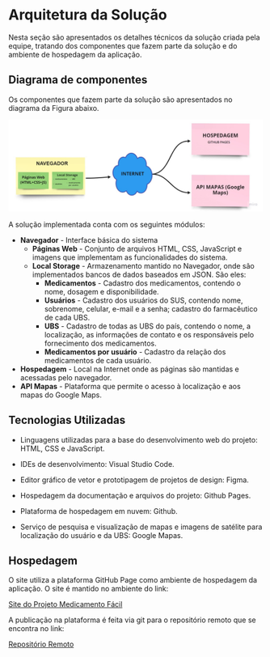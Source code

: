# Arquitetura da Solução

Nesta seção são apresentados os detalhes técnicos da solução criada pela equipe, tratando dos componentes que fazem parte da solução e do ambiente de hospedagem da aplicação. 

## Diagrama de componentes

Os componentes que fazem parte da solução são apresentados no diagrama da Figura abaixo. 

![Diagrama de Componentes](img/diagrama_novo.jpg)

A solução implementada conta com os seguintes módulos:
- **Navegador** - Interface básica do sistema  
  - **Páginas Web** - Conjunto de arquivos HTML, CSS, JavaScript e imagens que implementam as funcionalidades do sistema.
   - **Local Storage** - Armazenamento mantido no Navegador, onde são implementados bancos de dados baseados em JSON. São eles: 
     - **Medicamentos** - Cadastro dos medicamentos, contendo o nome, dosagem e disponibilidade.
     - **Usuários** - Cadastro dos usuários do SUS, contendo nome, sobrenome, celular, e-mail e a senha; cadastro do farmacêutico de cada UBS.
     - **UBS** - Cadastro de todas as UBS do país, contendo o nome, a localização, as informações de contato e os responsáveis pelo fornecimento dos medicamentos.
     - **Medicamentos por usuário** - Cadastro da relação dos medicamentos de cada usuário.
 - **Hospedagem** - Local na Internet onde as páginas são mantidas e acessadas pelo navegador. 
 - **API Mapas** - Plataforma que permite o acesso à localização e aos mapas do Google Maps.
  
## Tecnologias Utilizadas

- Linguagens utilizadas para a base do desenvolvimento web do projeto: HTML, CSS e JavaScript. 

- IDEs de desenvolvimento: Visual Studio Code.

- Editor gráfico de vetor e prototipagem de projetos de design: Figma.

- Hospedagem da documentação e arquivos do projeto: Github Pages.

- Plataforma de hospedagem em nuvem: Github.

- Serviço de pesquisa e visualização de mapas e imagens de satélite para localização do usuário e da UBS: Google Mapas.

## Hospedagem

O site utiliza a plataforma GitHub Page como ambiente de hospedagem da aplicação. O site é mantido no ambiente do link: 

[Site do Projeto Medicamento Fácil](https://icei-puc-minas-pmv-ads.github.io/pmv-ads-2022-1-e1-proj-web-t5-medicamento-facil/src/index.html)

A publicação na plataforma é feita via git para o repositório remoto que se encontra no link: 

[Repositório Remoto](https://github.com/ICEI-PUC-Minas-PMV-ADS/pmv-ads-2022-1-e1-proj-web-t5-medicamento-facil.git)



